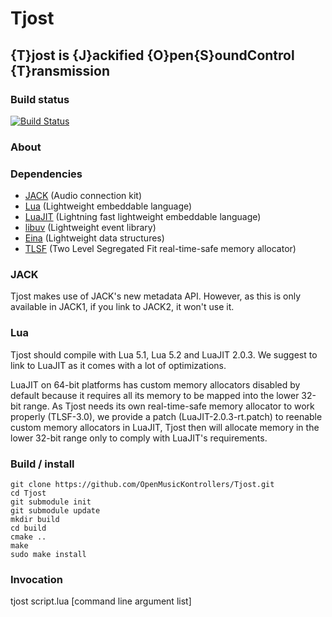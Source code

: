 # Tjost

## {T}jost is {J}ackified {O}pen{S}oundControl {T}ransmission

### Build status

[![Build Status](https://travis-ci.org/OpenMusicKontrollers/Tjost.svg?branch=master)](https://travis-ci.org/OpenMusicKontrollers/Tjost)

### About

### Dependencies

* [JACK](http://jackaudio.org) (Audio connection kit)
* [Lua](http://lua.org) (Lightweight embeddable language)
* [LuaJIT](http://luajit.org) (Lightning fast lightweight embeddable language)
* [libuv](https://github.com/joyent/libuv) (Lightweight event library)
* [Eina](http://enlightenment.org) (Lightweight data structures)
* [TLSF](http://tlsf.baisoku.org) (Two Level Segregated Fit real-time-safe memory allocator)

### JACK

Tjost makes use of JACK's new metadata API. However, as this is only available in JACK1, if you link to JACK2, it won't use it.

### Lua

Tjost should compile with Lua 5.1, Lua 5.2 and LuaJIT 2.0.3. We suggest to link to LuaJIT as it comes with a lot of optimizations.

LuaJIT on 64-bit platforms has custom memory allocators disabled by default because it requires all its memory to be mapped into the lower 32-bit range. As Tjost needs its own real-time-safe memory allocator to work properly (TLSF-3.0), we provide a patch (LuaJIT-2.0.3-rt.patch) to reenable custom memory allocators in LuaJIT, Tjost then will allocate memory in the lower 32-bit range only to comply with LuaJIT's requirements. 

### Build / install

	git clone https://github.com/OpenMusicKontrollers/Tjost.git
	cd Tjost
	git submodule init
	git submodule update
	mkdir build
	cd build
	cmake ..
	make
	sudo make install

### Invocation

  tjost script.lua [command line argument list]

